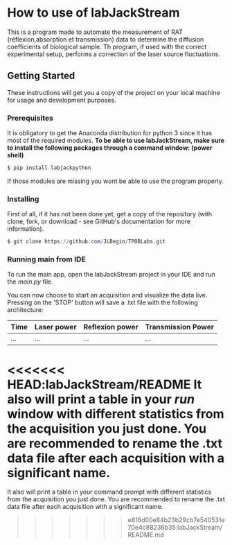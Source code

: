 # How to use of labJackStream

This is a program made to automate the measurement of RAT (réflexion,absorption et transmission)  data to determine the diffusion coefficients of biological sample. Th program, if used with the correct experimental setup, performs a correction of the laser source fluctuations.

## Getting Started

These instructions will get you a copy of the project on your local machine for usage and development purposes.

### Prerequisites

It is obligatory to get the Anaconda distribution for python 3 since it has most of the required modules.
**To be able to use labJackStream, make sure to install the following packages through a command window: (power shell)**

```powershell
$ pip install labjackpython
```

If those modules are missing you wont be able to use the program properly.

### Installing

First of all, if it has not been done yet, get a copy of the repository (with clone, fork, or download - see GitHub's documentation for more information).

```powershell
$ git clone https://github.com/JLBegin/TPOBLabs.git
```

### Running main from IDE

To run the main app, open the labJackStream project in your IDE and run the *main.py* file.

You can now choose to start an acquisition and visualize the data live. Pressing on the 'STOP' button will save a .txt file with the following architecture:

| Time | Laser power | Reflexion power | Transmission Power |
| ---- | ----------- | --------------- | ------------------ |
| ...  | ...         | ...             | ...                |

<<<<<<< HEAD:labJackStream/README
It also will print a table in your *run* window with different statistics from the acquisition you just done. You are recommended to rename the .txt data file after each acquisition with a significant name. 
=======
It also will print a table in your command prompt with different statistics from the acquisition you just done. You are recommended to rename the .txt data file after each acquisition with a significant name. 
>>>>>>> e816d00e84b23b29cb7e540531e70e4c88236b35:labJackStream/README.md
